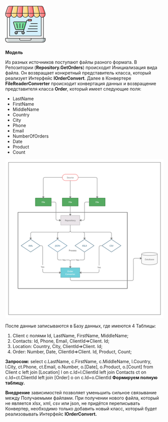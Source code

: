 ![](shop.png)

**Модель**

Из разных источников поступают файлы разного формата.
В Репозитории (**Repository.GetOrders**) происходит Инициализация вида файла. Он возвращает конкретный представитель класса, который реализует Интерфейс **IOrderConvert**.
Далее в Конвертере  **FileReaderConverter** происходит конвертация данных и возвращение представителя класса **Order**, который имеет следующие поля:
- LastName
- FirstName
- MiddleName
- Country
- City
- Phone
- Email
- NumberOfOrders
- Date
- Product
- Count

![](model.png)

После данные записываются в Базу данных, где имеются 4 Таблицы:
1. Client c полями Id, LastName, FirstName, MiddleName;
2. Contacts: Id, Phone, Email, ClientId=>Client. Id;
3. Location: Country, City, ClientId=>Client. Id;
4. Order: Number, Date, ClientId=>Client. Id, Product, Count;

**Запросом:**
 select c.LastName, c.FirstName, c.MiddleName,
 l.Country, l.City,
 ct.Phone, ct.Email,
 o.Number, o.[Date], o.Product, o.[Count]
 from Client c
 left join [Location] l on c.Id=l.ClientId
 left join Contacts ct on c.Id=ct.ClientId
 left join [Order] o on c.Id=o.ClientId
 **Формируем полную таблицу.**

**Внедрение** зависимостей позволяет уменьшить сильное связывание между Получаемыми файлами.
При получении нового файла, который не является xlsx, xml, csv или json, не придётся переписывать Конвертер, необходимо только добавить новый класс, который будет реализовывать Интерфейс **IOrderConvert.**